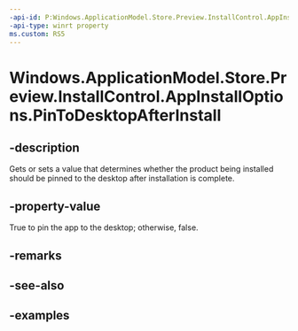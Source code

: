 ```yaml
---
-api-id: P:Windows.ApplicationModel.Store.Preview.InstallControl.AppInstallOptions.PinToDesktopAfterInstall
-api-type: winrt property
ms.custom: RS5
---
```


<!-- Property syntax.
public bool PinToDesktopAfterInstall { get;  set; }
-->

# Windows.ApplicationModel.Store.Preview.InstallControl.AppInstallOptions.PinToDesktopAfterInstall

## -description
Gets or sets a value that determines whether the product being installed should be pinned to the desktop after installation is complete.

## -property-value
True to pin the app to the desktop; otherwise, false.

## -remarks

## -see-also

## -examples
